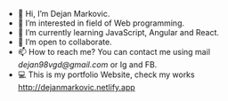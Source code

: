 - 👋 Hi, I’m Dejan Markovic.
- 👀 I’m interested in field of Web programming.
- 🌱 I’m currently learning JavaScript, Angular and React.
- 💞️ I’m open to collaborate.
- 📫 How to reach me? You can contact me using mail _dejan98vgd@gmail.com_ or Ig and FB.
- 💻 This is my portfolio Website, check my works http://dejanmarkovic.netlify.app

<!---
dejooo98/dejooo98 is a ✨ special ✨ repository because its `README.md` (this file) appears on your GitHub profile.
You can click the Preview link to take a look at your changes.
--->

